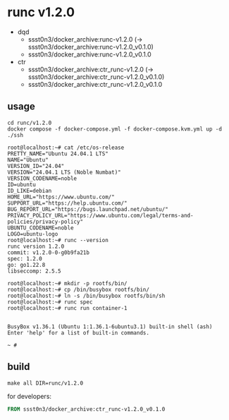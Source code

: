 # runc v1.2.0

* dqd
    * ssst0n3/docker_archive:runc-v1.2.0 (-> ssst0n3/docker_archive:runc-v1.2.0_v0.1.0)
    * ssst0n3/docker_archive:runc-v1.2.0_v0.1.0
* ctr
    * ssst0n3/docker_archive:ctr_runc-v1.2.0 (-> ssst0n3/docker_archive:ctr_runc-v1.2.0_v0.1.0)
    * ssst0n3/docker_archive:ctr_runc-v1.2.0_v0.1.0

## usage

```shell
cd runc/v1.2.0
docker compose -f docker-compose.yml -f docker-compose.kvm.yml up -d
./ssh
```

```shell
root@localhost:~# cat /etc/os-release 
PRETTY_NAME="Ubuntu 24.04.1 LTS"
NAME="Ubuntu"
VERSION_ID="24.04"
VERSION="24.04.1 LTS (Noble Numbat)"
VERSION_CODENAME=noble
ID=ubuntu
ID_LIKE=debian
HOME_URL="https://www.ubuntu.com/"
SUPPORT_URL="https://help.ubuntu.com/"
BUG_REPORT_URL="https://bugs.launchpad.net/ubuntu/"
PRIVACY_POLICY_URL="https://www.ubuntu.com/legal/terms-and-policies/privacy-policy"
UBUNTU_CODENAME=noble
LOGO=ubuntu-logo
root@localhost:~# runc --version
runc version 1.2.0
commit: v1.2.0-0-g0b9fa21b
spec: 1.2.0
go: go1.22.8
libseccomp: 2.5.5
```

```shell
root@localhost:~# mkdir -p rootfs/bin/
root@localhost:~# cp /bin/busybox rootfs/bin/
root@localhost:~# ln -s /bin/busybox rootfs/bin/sh
root@localhost:~# runc spec
root@localhost:~# runc run container-1


BusyBox v1.36.1 (Ubuntu 1:1.36.1-6ubuntu3.1) built-in shell (ash)
Enter 'help' for a list of built-in commands.

~ # 
```

## build

```shell
make all DIR=runc/v1.2.0
```

for developers:

```dockerfile
FROM ssst0n3/docker_archive:ctr_runc-v1.2.0_v0.1.0
```